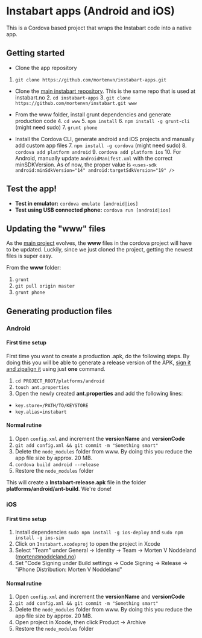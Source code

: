 Instabart apps (Android and iOS)
==============

This is a Cordova based project that wraps the Instabart code into a native app.

## Getting started
-  Clone the app repository
  1. `git clone https://github.com/mortenvn/instabart-apps.git`

- Clone the [main instabart repository](https://github.com/mortenvn/instabart.git). This is the same repo that is used at instabart.no
  2. `cd instabart-apps`
  3. `git clone https://github.com/mortenvn/instabart.git www`

- From the www folder, install grunt dependencies and generate production code
  4. `cd www`
  5. `npm install`
  6. `npm install -g grunt-cli` (might need sudo)
  7. `grunt phone`

- Install the Cordova CLI, generate android and iOS projects and manually add custom app files
  7. `npm install -g cordova` (might need sudo)
  8. `cordova add platform android`
  9. `cordova add platform ios`
  10. For Android, manually update `AndroidManifest.xml` with the correct minSDKVersion. As of now, the proper value is `<uses-sdk android:minSdkVersion="14" android:targetSdkVersion="19" />`

## Test the app!
- **Test in emulator:** `cordova emulate [android|ios]`
- **Test using USB connected phone:** `cordova run [android|ios]`

## Updating the "www" files
As the [main project](https://github.com/mortenvn/instabart.git) evolves, the **www** files in the cordova project will have to be updated. Luckily, since we just cloned the project, getting the newest files is super easy.

From the **www** folder:

1. `grunt`
2. `git pull origin master`
3. `grunt phone`

## Generating production files
### Android
#### First time setup
First time you want to create a production .apk, do the following steps. By doing this you will be able to generate a release version of the APK, [sign it and zipalign it](http://developer.android.com/tools/publishing/app-signing.html) using just **one** command.

1. `cd PROJECT_ROOT/platforms/android`
2.  `touch ant.properties`
3.  Open the newly created **ant.properties** and add the following lines: 
   - `key.store=/PATH/TO/KEYSTORE`
   - `key.alias=instabart`

#### Normal rutine
1. Open `config.xml` and increment the **versionName** and **versionCode**
2. `git add config.xml && git commit -m "Something smart"`
3. Delete the `node_modules` folder from www. By doing this you reduce the app file size by approx. 20 MB.
4. `cordova build android --release`
5. Restore the `node_modules` folder

This will create a **Instabart-release.apk** file in the folder **platforms/android/ant-build**. We're done!

### iOS
#### First time setup
1. Install dependencies `sudo npm install -g ios-deploy` and
`sudo npm install -g ios-sim`
2. Click on `Instabart.xcodeproj` to open the project in Xcode
3. Select "Team" under General -> Identity ->
Team -> Morten V Noddeland (morten@noddeland.no)
4. Set "Code Signing under Build settings -> Code Signing -> Release -> "iPhone Distribution: Morten V Noddeland"

#### Normal rutine
1. Open `config.xml` and increment the **versionName** and **versionCode**
2. `git add config.xml && git commit -m "Something smart"`
3. Delete the `node_modules` folder from www. By doing this you reduce the app file size by approx. 20 MB.
4. Open project in Xcode, then click Product -> Archive
5. Restore the `node_modules` folder